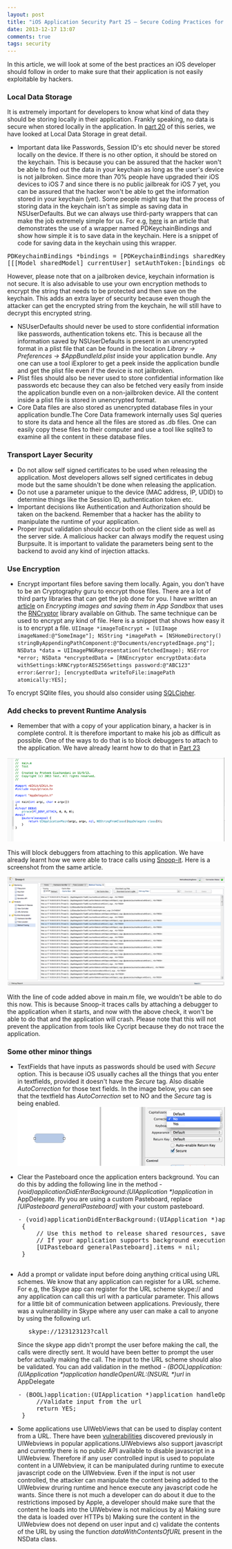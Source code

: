 ```yaml
---
layout: post
title: "iOS Application Security Part 25 – Secure Coding Practices for iOS Development"
date: 2013-12-17 13:07
comments: true
tags: security
---
```


In this article, we will look at some of the best practices an iOS developer should follow in order to make sure that their application is not easily exploitable by hackers.

### Local Data Storage

It is extremely important for developers to know what kind of data they should be storing locally in their application. Frankly speaking, no data is secure when stored locally in the application. In [part 20](http://highaltitudehacks.com/2013/10/26/ios-application-security-part-20-local-data-storage-nsuserdefaults) of this series, we have looked at Local Data Storage in great detail.

<!-- more -->

*   Important data like Passwords, Session ID's etc should never be stored locally on the device. If there is no other option, it should be stored on the keychain. This is because you can be assured that the hacker won't be able to find out the data in your keychain as long as the user's device is not jailbroken. Since more than 70% people have upgraded their iOS devices to iOS 7 and since there is no public jailbreak for iOS 7 yet, you can be assured that the hacker won't be able to get the information stored in your keychain (yet). Some people might say that the process of storing data in the keychain isn't as simple as saving data in NSUserDefaults. But we can always use third-party wrappers that can make the job extremely simple for us. For e.g, [here](http://highaltitudehacks.com/2013/09/17/ios-dev-storing-info-in-keychain-with-nsuserdefaults-like-syntax/) is an article that demonstrates the use of a wrapper named PDKeychainBindings and show how simple it is to save data in the keychain. Here is a snippet of code for saving data in the keychain using this wrapper.

<pre>PDKeychainBindings *bindings = [PDKeychainBindings sharedKeychainBindings];
[[[Model sharedModel] currentUser] setAuthToken:[bindings objectForKey:@"authToken"]];
</pre>

However, please note that on a jailbroken device, keychain information is not secure. It is also advisable to use your own encryption methods to encrypt the string that needs to be protected and then save on the keychain. This adds an extra layer of security because even though the attacker can get the encrypted string from the keychain, he will still have to decrypt this encrypted string.

*   NSUserDefaults should never be used to store confidential information like passwords, authentication tokens etc. This is because all the information saved by NSUserDefaults is present in an unencrypted format in a plist file that can be found in the location _Library -> Preferences -> $AppBundleId.plist_ inside your application bundle. Any one can use a tool iExplorer to get a peek inside the application bundle and get the plist file even if the device is not jailbroken.
*   Plist files should also be never used to store confidential information like passwords etc because they can also be fetched very easily from inside the application bundle even on a non-jailbroken device. All the content inside a plist file is stored in unencrypted format.
*   Core Data files are also stored as unencrypted database files in your application bundle.The Core Data framework internally uses Sql queries to store its data and hence all the files are stored as .db files. One can easily copy these files to their computer and use a tool like sqlite3 to examine all the content in these database files.

### Transport Layer Security

*   Do not allow self signed certificates to be used when releasing the application. Most developers allows self signed certificates in debug mode but the same shouldn't be done when releasing the application.
*   Do not use a parameter unique to the device (MAC address, IP, UDID) to determine things like the Session ID, authentication token etc.
*   Important decisions like Authentication and Authorization should be taken on the backend. Remember that a hacker has the ability to manipulate the runtime of your application.
*   Proper input validation should occur both on the client side as well as the server side. A malicious hacker can always modify the request using Burpsuite. It is important to validate the parameters being sent to the backend to avoid any kind of injection attacks.

### Use Encryption

*   Encrypt important files before saving them locally. Again, you don't have to be an Cryptography guru to encrypt those files. There are a lot of third party libraries that can get the job done for you. I have written an [article](http://highaltitudehacks.com/2013/09/26/ios-dev-encrypted-images-and-saving-them-in-app-sandbox) on _Encrypting images and saving them in App Sandbox_ that uses the [RNCryptor](https://github.com/rnapier/RNCryptor) library available on Github. The same technique can be used to encrypt any kind of file. Here is a snippet that shows how easy it is to encrypt a file.
`UIImage *imageToEncrypt = [UIImage imageNamed:@"SomeImage"]; NSString *imagePath = [NSHomeDirectory() stringByAppendingPathComponent:@"Documents/encryptedImage.png"]; NSData *data = UIImagePNGRepresentation(fetchedImage); NSError *error; NSData *encryptedData = [RNEncryptor encryptData:data withSettings:kRNCryptorAES256Settings password:@"ABC123" error:&error]; [encryptedData writeToFile:imagePath atomically:YES];`

To encrypt SQlite files, you should also consider using [SQLCipher](http://sqlcipher.net/).

### Add checks to prevent Runtime Analysis

*   Remember that with a copy of your application binary, a hacker is in complete control. It is therefore important to make his job as difficult as possible. One of the ways to do that is to block debuggers to attach to the application. We have already learnt how to do that in [Part 23](http://resources.infosecinstitute.com/ios-application-security-part-23-defending-runtime-analysis-manipulation/)

![3](/images/posts/ios25/3.png)

This will block debuggers from attaching to this application. We have already learnt how we were able to trace calls using [Snoop-it](http://highaltitudehacks.com/2013/08/20/ios-application-security-part-9-analyzing-security-of-ios-applications-using-snoop-it). Here is a screenshot from the same article.

![1](/images/posts/ios25/1.png)

With the line of code added above in main.m file, we wouldn't be able to do this now. This is because Snoop-it traces calls by attaching a debugger to the application when it starts, and now with the above check, it won't be able to do that and the application will crash. Please note that this will not prevent the application from tools like Cycript because they do not trace the application.

### Some other minor things

*   TextFields that have inputs as passwords should be used with _Secure_ option. This is because iOS usually caches all the things that you enter in textfields, provided it doesn't have the _Secure_ tag. Also disable _AutoCorrection_ for those text fields. In the image below, you can see that the textfield has _AutoCorrection_ set to NO and the _Secure_ tag is being enabled.
![2](/images/posts/ios25/2.png)

*   Clear the Pasteboard once the application enters background. You can do this by adding the following line in the method _- (void)applicationDidEnterBackground:(UIApplication *)application_ in AppDelegate. Ify you are using a custom Pasteboard, replace _[UIPasteboard generalPasteboard]_ with your custom pasteboard.

<pre>	- (void)applicationDidEnterBackground:(UIApplication *)application
	{
	    // Use this method to release shared resources, save user data, invalidate timers, and store enough application state information to restore your application to its current state in case it is terminated later. 
	    // If your application supports background execution, this method is called instead of applicationWillTerminate: when the user quits.
	    [UIPasteboard generalPasteboard].items = nil;
	}

</pre>

*   Add a prompt or validate input before doing anything critical using URL schemes. We know that any application can register for a URL scheme. For e.g, the Skype app can register for the URL scheme skype:// and any application can call this url with a particular parameter. This allows for a little bit of communication between applications. Previously, there was a vulnerability in Skype where any user can make a call to anyone by using the following url.

    <pre>	skype://123123123?call
    </pre>

    Since the skype app didn't prompt the user before making the call, the calls were directly sent. It would have been better to prompt the user befor actually making the call. The input to the URL scheme should also be validated. You can add validation in the method _- (BOOL)application:(UIApplication *)application handleOpenURL:(NSURL *)url_ in AppDelegate

<pre>	- (BOOL)application:(UIApplication *)application handleOpenURL:(NSURL *)url {
	    //Validate input from the url
	    return YES;
	}
</pre>

*   Some applications use UIWebViews that can be used to display content from a URL. There have been [vulnerabilities](https://www.google.co.in/url?sa=t&rct=j&q=&esrc=s&source=web&cd=2&cad=rja&ved=0CEcQFjAB&url=https%3A%2F%2Fsuperevr.com%2Fblog%2F2011%2Fxss-in-skype-for-ios%2F&ei=nfCOUpLNHsq8rAfUwoGQCg&usg=AFQjCNGLyriyo0tNWE9nfO4vdxWHb7KoFw&sig2=gNsCv0PGojvQGfW6YojWVQ&bvm=bv.57084495,d.bmk) discovered previously in UIWebviews in popular applications.UIWebviews also support javascript and currently there is no public API available to disable javascript in a UIWebview. Therefore if any user controlled input is used to populate content in a UIWebview, it can be manipulated during runtime to execute javascript code on the UIWebview. Even if the input is not user controlled, the attacker can manipulate the content being added to the UIWebview druring runtime and hence execute any javascript code he wants. Since there is not much a developer can do about it due to the restrictions imposed by Apple, a developer should make sure that the content he loads into the UIWebview is not malicious by a) Making sure the data is loaded over HTTPs b) Making sure the content in the UIWebview does not depend on user input and c) validate the contents of the URL by using the function _dataWithContentsOfURL_ present in the NSData class.